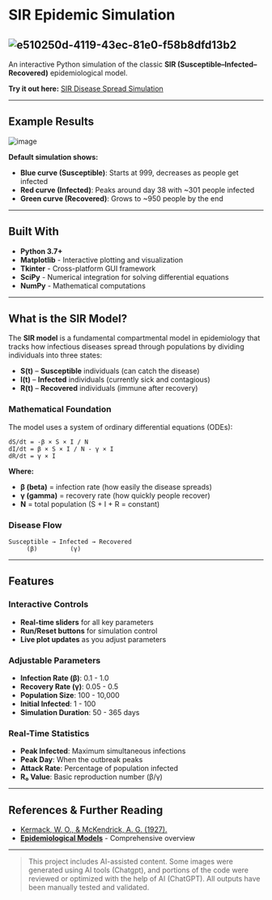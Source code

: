 # SIR Epidemic Simulation

![e510250d-4119-43ec-81e0-f58b8dfd13b2](https://github.com/user-attachments/assets/4c2a6d66-c1f3-4199-955f-de8f102f972e)
---

An interactive Python simulation of the classic **SIR (Susceptible–Infected–Recovered)** epidemiological model.  

**Try it out here:** [SIR Disease Spread Simulation](https://sir-disease-spread-model-m2wrbfx7a8n2bzwpqxquxb.streamlit.app/)

---

## Example Results

![image](https://github.com/user-attachments/assets/46260c8c-baf2-4ffe-bac1-8f207d2d1f23)

**Default simulation shows:**
- **Blue curve (Susceptible)**: Starts at 999, decreases as people get infected
- **Red curve (Infected)**: Peaks around day 38 with ~301 people infected
- **Green curve (Recovered)**: Grows to ~950 people by the end


---
## Built With
- **Python 3.7+**
- **Matplotlib** - Interactive plotting and visualization
- **Tkinter** - Cross-platform GUI framework
- **SciPy** - Numerical integration for solving differential equations
- **NumPy** - Mathematical computations

---

## What is the SIR Model?

The **SIR model** is a fundamental compartmental model in epidemiology that tracks how infectious diseases spread through populations by dividing individuals into three states:

- **S(t)** – **Susceptible** individuals (can catch the disease)
- **I(t)** – **Infected** individuals (currently sick and contagious)  
- **R(t)** – **Recovered** individuals (immune after recovery)

### Mathematical Foundation

The model uses a system of ordinary differential equations (ODEs):

```
dS/dt = -β × S × I / N
dI/dt = β × S × I / N - γ × I  
dR/dt = γ × I
```

**Where:**
- **β (beta)** = infection rate (how easily the disease spreads)
- **γ (gamma)** = recovery rate (how quickly people recover)
- **N** = total population (S + I + R = constant)

### Disease Flow
```
Susceptible → Infected → Recovered
     (β)         (γ)
```

---

## Features

### Interactive Controls
- **Real-time sliders** for all key parameters
- **Run/Reset buttons** for simulation control
- **Live plot updates** as you adjust parameters

### Adjustable Parameters
- **Infection Rate (β)**: 0.1 - 1.0
- **Recovery Rate (γ)**: 0.05 - 0.5  
- **Population Size**: 100 - 10,000
- **Initial Infected**: 1 - 100
- **Simulation Duration**: 50 - 365 days

### Real-Time Statistics
- **Peak Infected**: Maximum simultaneous infections
- **Peak Day**: When the outbreak peaks
- **Attack Rate**: Percentage of population infected
- **R₀ Value**: Basic reproduction number (β/γ)

---






## References & Further Reading

- [Kermack, W. O., & McKendrick, A. G. (1927).](https://jxshix.people.wm.edu/2009-harbin-course/classic/Kermack-McKendrick-1927-I.pdf)
- **[Epidemiological Models](https://en.wikipedia.org/wiki/Compartmental_models_in_epidemiology)** - Comprehensive overview


---
>  This project includes AI-assisted content.
Some images were generated using AI tools (Chatgpt), and portions of the code were reviewed or optimized with the help of AI (ChatGPT). All outputs have been manually tested and validated.

